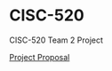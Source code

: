 # CISC-520
CISC-520 Team 2 Project

[Project Proposal](https://docs.google.com/document/d/1egEZVy60eTseKs9M1QGXrugYW3iUg_QPk2p9dxC_XHc/edit)
